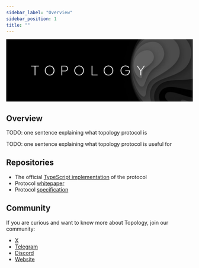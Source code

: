 ```yaml
---
sidebar_label: "Overview"
sidebar_position: 1
title: ""
---
```


<div align="center">

![alt text](../static/img/banner.jpeg)

</div>

## Overview

TODO: one sentence explaining what topology protocol is

TODO: one sentence explaining what topology protocol is useful for

## Repositories

- The official [TypeScript implementation](https://github.com/topology-foundation/ts-topology) of the protocol
- Protocol [whitepaper](https://github.com/topology-foundation/paper)
- Protocol [specification](https://github.com/topology-foundation/specs)

## Community

If you are curious and want to know more about Topology, join our community:

- [X](https://x.com/topology_gg)
- [Telegram](https://t.me/topologyfrens)
- [Discord](https://discord.gg/GUDGzBP5mn)
- [Website](https://topology.gg/)
